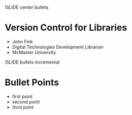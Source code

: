 !SLIDE center bullets
# Version Control for Libraries #

* John Fink
* Digital Technologies Development Librarian
* McMaster University

!SLIDE bullets incremental
# Bullet Points #

* first point
* second point
* third point
